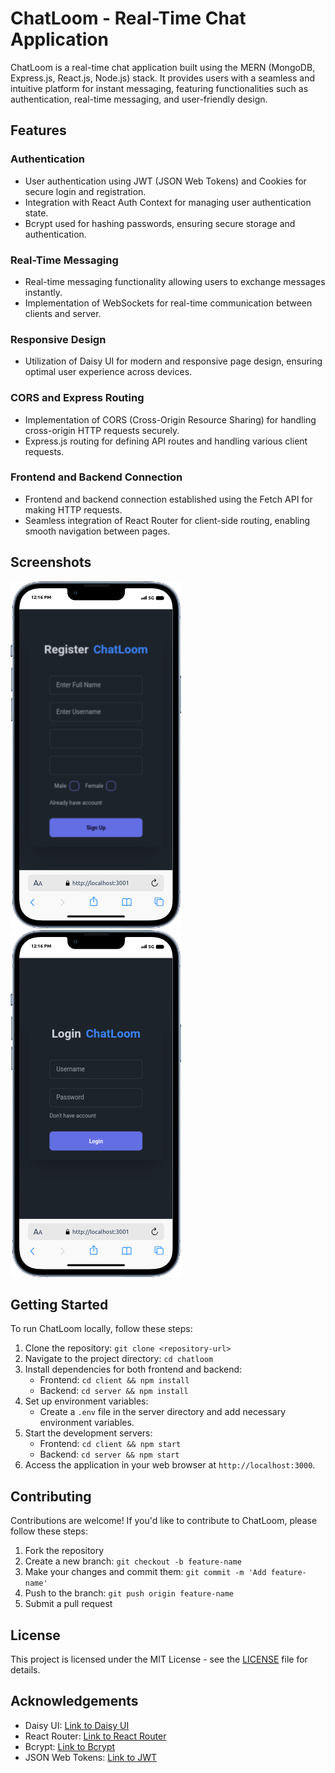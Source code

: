 # ChatLoom - Real-Time Chat Application

ChatLoom is a real-time chat application built using the MERN (MongoDB, Express.js, React.js, Node.js) stack. It provides users with a seamless and intuitive platform for instant messaging, featuring functionalities such as authentication, real-time messaging, and user-friendly design.

## Features

### Authentication
- User authentication using JWT (JSON Web Tokens) and Cookies for secure login and registration.
- Integration with React Auth Context for managing user authentication state.
- Bcrypt used for hashing passwords, ensuring secure storage and authentication.

### Real-Time Messaging
- Real-time messaging functionality allowing users to exchange messages instantly.
- Implementation of WebSockets for real-time communication between clients and server.

### Responsive Design
- Utilization of Daisy UI for modern and responsive page design, ensuring optimal user experience across devices.

### CORS and Express Routing
- Implementation of CORS (Cross-Origin Resource Sharing) for handling cross-origin HTTP requests securely.
- Express.js routing for defining API routes and handling various client requests.

### Frontend and Backend Connection
- Frontend and backend connection established using the Fetch API for making HTTP requests.
- Seamless integration of React Router for client-side routing, enabling smooth navigation between pages.

## Screenshots

![Login Page](/client/public/screenshot.png)
![Register Page](/client/public/screenshot1.png)

## Getting Started

To run ChatLoom locally, follow these steps:

1. Clone the repository: `git clone <repository-url>`
2. Navigate to the project directory: `cd chatloom`
3. Install dependencies for both frontend and backend:
   - Frontend: `cd client && npm install`
   - Backend: `cd server && npm install`
4. Set up environment variables:
   - Create a `.env` file in the server directory and add necessary environment variables.
5. Start the development servers:
   - Frontend: `cd client && npm start`
   - Backend: `cd server && npm start`
6. Access the application in your web browser at `http://localhost:3000`.

## Contributing

Contributions are welcome! If you'd like to contribute to ChatLoom, please follow these steps:

1. Fork the repository
2. Create a new branch: `git checkout -b feature-name`
3. Make your changes and commit them: `git commit -m 'Add feature-name'`
4. Push to the branch: `git push origin feature-name`
5. Submit a pull request

## License

This project is licensed under the MIT License - see the [LICENSE](LICENSE) file for details.

## Acknowledgements

- Daisy UI: [Link to Daisy UI](https://daisyui.com/)
- React Router: [Link to React Router](https://reactrouter.com/)
- Bcrypt: [Link to Bcrypt](https://www.npmjs.com/package/bcrypt)
- JSON Web Tokens: [Link to JWT](https://jwt.io/)
